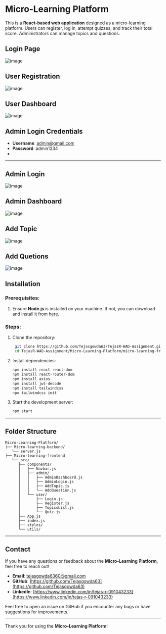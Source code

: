 # Micro-Learning Platform

This is a **React-based web application** designed as a micro-learning platform. Users can register, log in, attempt quizzes, and track their total score. Administrators can manage topics and questions.

## Login Page
![image](https://github.com/user-attachments/assets/841d9b52-f4bf-405f-8fcf-17edc9ebae3e)

## User Registration
![image](https://github.com/user-attachments/assets/10109b30-6800-45b7-8e7b-869abc11fbc0)

## User Dashboard
![image](https://github.com/user-attachments/assets/d92caae7-d4b8-4439-b655-bd30abfd255f)


## Admin Login Credentials

- **Username**: admin@gmail.com
- **Password**: admin1234
- 
---
## Admin Login
![image](https://github.com/user-attachments/assets/ac4d37cc-eb2d-4a9b-8113-e1bbbd51965e)

## Admin Dashboard
![image](https://github.com/user-attachments/assets/d6365cf2-74c5-43e7-a20c-adf5efc2da6f)

## Add Topic
![image](https://github.com/user-attachments/assets/d66f9b18-68e3-482c-aea4-ac6fcbedd564)

## Add Quetions 
![image](https://github.com/user-attachments/assets/cc56caf6-76e0-4bab-becc-0eec31308e6a)

## Installation

### Prerequisites:

1. Ensure **Node.js** is installed on your machine. If not, you can download and install it from [here](https://nodejs.org/).

### Steps:
1. Clone the repository:
   ```bash
    git clone https://github.com/Tejasgowda63/TejasR-WAD-Assignment.git
    cd TejasR-WAD-Assignment/Micro-Learning-Platform/micro-learning-frontend
   ```
2. Install dependencies:
   ```bash
   npm install react react-dom
   npm install react-router-dom
   npm install axios
   npm install jwt-decode
   npm install tailwindcss
   npx tailwindcss init
   ```
3. Start the development server:
   ```bash
   npm start
   ```

---

## Folder Structure

```plaintext
Micro-Learning-Platform/
├── Micro-learning-backend/
   └── server.js
├── Micro-learning-frontend
   └── src/
      ├── components/
      │   ├── Navbar.js                   
      │   ├── admin/
      │   │   ├── AdminDashboard.js  
      │   │   ├── AdminLogin.js      
      │   │   ├── AddTopic.js      
      │   │   └── AddQuestion.js   
      │   └── user/
      │       ├── Login.js           
      │       ├── Register.js      
      │       ├── TopicsList.js     
      │       └── Quiz.js         
      ├── App.js                 
      ├── index.js              
      ├── styles/               
      └── utils/                
   ```

---

## Contact

If you have any questions or feedback about the **Micro-Learning Platform**, feel free to reach out!

- **Email**: [tejasgowda6360@gmail.com](mailto:tejasgowda6360@gmail.com)
- **GitHub**: [https://github.com/Tejasgowda63](https://github.com/Tejasgowda63)
- **LinkedIn**: [https://www.linkedin.com/in/tejas-r-091043233](https://www.linkedin.com/in/tejas-r-091043233)

Feel free to open an issue on GitHub if you encounter any bugs or have suggestions for improvements.

---

Thank you for using the **Micro-Learning Platform**!
